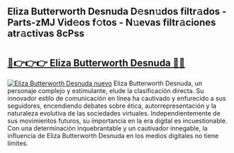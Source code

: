 ## Eliza Butterworth Desnuda D𝚎sn𝚞dos filtr𝚊dos - Parts-zMJ Vid𝚎os f𝚘tos - N𝚞evas filtr𝚊ciones atr𝚊ctivas 8cPss

# <h2><a href="http://mb92842.tromn.icu/?c=Eliza+Butterworth+Desnuda">🔗👉👉👉 Eliza Butterworth Desnuda 🔗🔗</a></h2>

[![Eliza Butterworth Desnuda nuevo](https://i.imgur.com/pEAQMta.gif)](http://mb92842.tromn.icu/?c=Eliza+Butterworth+Desnuda)
Eliza Butterworth Desnuda, un personaje complejo y estimulante, elude la clasificación directa. Su innovador estilo de comunicación en línea ha cautivado y enfurecido a sus seguidores, encendiendo debates sobre ética, autorrepresentación y la naturaleza evolutiva de las sociedades virtuales. Independientemente de sus movimientos futuros, su importancia en la era digital es incuestionable. Con una determinación inquebrantable y un cautivador innegable, la influencia de Eliza Butterworth Desnuda en los medios digitales no tiene límites.
